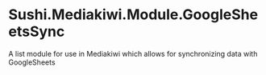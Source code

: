 # Sushi.Mediakiwi.Module.GoogleSheetsSync
A list module for use in Mediakiwi which allows for synchronizing data with GoogleSheets
